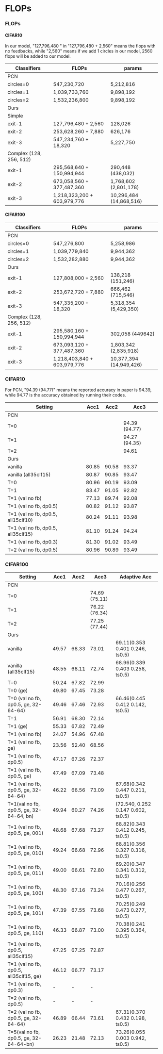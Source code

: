 # FLOPs

### FLOPs

#### CIFAR10

In our model, "127,796,480 " in "127,796,480 + 2,560" means the flops with no feedbacks, while "2,560" means if we add 1 circles in our model, 2560 flops will be added to our model.

| Classifiers             | FLOPs                       | params                  |
| ----------------------- | --------------------------- | ----------------------- |
| PCN                     |                             |                         |
| circles=0               | 547,230,720                 | 5,212,816               |
| circles=1               | 1,039,733,760               | 9,898,192               |
| circles=2               | 1,532,236,800               | 9,898,192               |
| Ours                    |                             |                         |
| Simple                  |                             |                         |
| exit-1                  | 127,796,480 + 2,560         | 128,026                 |
| exit-2                  | 253,628,260 + 7,880         | 626,176                 |
| exit-3                  | 547,234,760 + 18,320        | 5,227,750               |
| Complex (128, 256, 512) |                             |                         |
| exit-1                  | 295,568,640 + 150,994,944   | 290,448 (438,032)       |
| exit-2                  | 673,058,560 + 377,487,360   | 1,768,602 (2,801,178)   |
| exit-3                  | 1,218,323,200 + 603,979,776 | 10,296,484 (14,868,516) |

#### CIFAR100



| Classifiers             | FLOPs                       | params                  |
| ----------------------- | --------------------------- | ----------------------- |
| PCN                     |                             |                         |
| circles=0               | 547,276,800                 | 5,258,986               |
| circles=1               | 1,039,779,840               | 9,944,362               |
| circles=2               | 1,532,282,880               | 9,944,362               |
| Ours                    |                             |                         |
| exit-1                  | 127,808,000 + 2,560         | 138,218 (151,246)       |
| exit-2                  | 253,672,720 + 7,880         | 666,462 (715,546)       |
| exit-3                  | 547,335,200 + 18,320        | 5,318,354 (5,429,350)   |
| Complex (128, 256, 512) |                             |                         |
| exit-1                  | 295,580,160 + 150,994,944   | 302,058 (449642)        |
| exit-2                  | 673,093,120 + 377,487,360   | 1,803,342 (2,835,918)   |
| exit-3                  | 1,218,403,840 + 603,979,776 | 10,377,394 (14,949,426) |



### CIFAR10

For PCN, "94.39 (94.77)" means the reported accuracy in paper is 94.39, while 94.77 is the accuracy obtained by running their codes.

| Setting                            | Acc1  | Acc2  | Acc3          |
| ---------------------------------- | ----- | ----- | ------------- |
| PCN                                |       |       |               |
| T=0                                |       |       | 94.39 (94.77) |
| T=1                                |       |       | 94.27 (94.35) |
| T=2                                |       |       | 94.61         |
| Ours                               |       |       |               |
| vanilla                            | 80.85 | 90.58 | 93.37         |
| vanilla (all35clf15)               | 80.87 | 90.85 | 93.47         |
| T=0                                | 80.96 | 90.19 | 93.09         |
| T=1                                | 83.47 | 91.05 | 92.82         |
| T=1 (val no fb)                    | 77.13 | 89.74 | 92.08         |
| T=1 (val no fb, dp0.5)             | 80.82 | 91.12 | 93.87         |
| T=1 (val no fb, dp0.5, all15clf10) | 80.24 | 91.11 | 93.98         |
| T=1 (val no fb, dp0.5, all35clf15) | 81.10 | 91.24 | 94.24         |
| T=1 (val no fb, dp0.3)             | 81.30 | 91.02 | 93.49         |
| T=2 (val no fb, dp0.5)             | 80.96 | 90.89 | 93.49         |







### CIFAR100

| Setting                                 | Acc1  | Acc2  | Acc3          | Adaptive Acc                       |
| --------------------------------------- | ----- | ----- | ------------- | ---------------------------------- |
| PCN                                     |       |       |               |                                    |
| T=0                                     |       |       | 74.69 (75.11) |                                    |
| T=1                                     |       |       | 76.22 (76.34) |                                    |
| T=2                                     |       |       | 77.25 (77.44) |                                    |
| Ours                                    |       |       |               |                                    |
| vanilla                                 | 49.57 | 68.33 | 73.01         | 69.11(0.353 0.401 0.246, ts0.5)    |
| vanilla (all35clf15)                    | 48.55 | 68.11 | 72.74         | 68.96(0.339 0.403 0.258, ts0.5)    |
| T=0                                     | 50.24 | 67.82 | 72.99         |                                    |
| T=0 (ge)                                | 49.80 | 67.45 | 73.28         |                                    |
| T=0 (val no fb, dp0.5, ge, 32-64-64)    | 49.46 | 67.46 | 72.93         | 66.46(0.445 0.412 0.142, ts0.5)    |
| T=1                                     | 56.91 | 68.30 | 72.14         |                                    |
| T=1 (ge)                                | 55.33 | 67.82 | 72.49         |                                    |
| T=1 (val no fb)                         | 24.07 | 54.96 | 67.48         |                                    |
| T=1 (val no fb, ge)                     | 23.56 | 52.40 | 68.56         |                                    |
| T=1 (val no fb, dp0.5)                  | 47.17 | 67.26 | 72.37         |                                    |
| T=1 (val no fb, dp0.5, ge)              | 47.49 | 67.09 | 73.48         |                                    |
| T=1 (val no fb, dp0.5, ge, 32-64-64)    | 46.22 | 66.56 | 73.09         | 67.68(0.342 0.447 0.211, ts0.5)    |
| T=1(val no fb, dp0.5, ge, 32-64-64, bn) | 49.94 | 60.27 | 74.26         | (72.540, 0.252 0.147 0.602, ts0.5) |
| T=1 (val no fb, dp0.5, ge, 001)         | 48.68 | 67.68 | 73.27         | 68.82(0.343 0.412 0.245, ts0.5)    |
| T=1 (val no fb, dp0.5, ge, 010)         | 49.24 | 66.68 | 72.96         | 68.81(0.356 0.327 0.316, ts0.5)    |
| T=1 (val no fb, dp0.5, ge, 011)         | 49.00 | 66.61 | 72.80         | 69.20(0.347 0.341 0.312, ts0.5)    |
| T=1 (val no fb, dp0.5, ge, 100)         | 48.30 | 67.16 | 73.24         | 70.16(0.256 0.477 0.267, ts0.5)    |
| T=1 (val no fb, dp0.5, ge, 101)         | 47.39 | 67.55 | 73.68         | 70.25(0.249 0.473 0.277, ts0.5)    |
| T=1 (val no fb, dp0.5, ge, 110)         | 46.33 | 66.87 | 73.00         | 70.38(0.241 0.395 0.364, ts0.5)    |
| T=1 (val no fb, dp0.5, all35clf15)      | 47.25 | 67.25 | 72.87         |                                    |
| T=1 (val no fb, dp0.5, all35clf15, ge)  | 46.12 | 66.77 | 73.17         |                                    |
| T=1 (val no fb, dp0.3)                  | -     | -     | -             |                                    |
| T=2 (val no fb, dp0.5)                  | -     | -     | -             |                                    |
| T=2 (val no fb, dp0.5, ge, 32-64-64)    | 46.89 | 66.44 | 73.61         | 67.31(0.370 0.432 0.198, ts0.5)    |
| T=5(val no fb, dp0.5, ge, 32-64-64-bn)  | 26.23 | 21.48 | 72.13         | 73.26(0.055 0.003 0.942, ts0.5)    |

